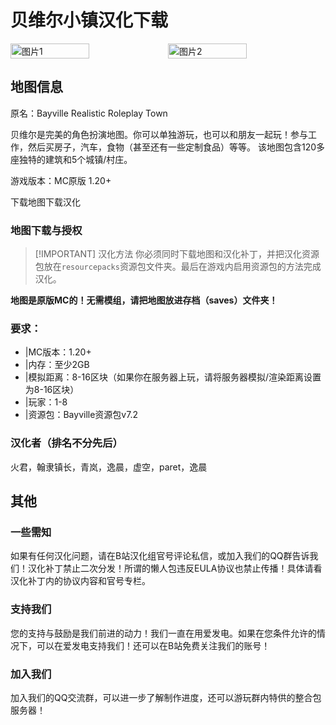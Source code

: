 # 贝维尔小镇汉化下载
<div style="display: flex">
  <img src="https://s11.ax1x.com/2024/02/25/pFa182V.jpg" style="width:50%" alt="图片1">
  <img src="https://s11.ax1x.com/2024/02/25/pFaQyJx.webp" style="width:50%" alt="图片2">
</div>

## 地图信息

原名：Bayville Realistic Roleplay Town

贝维尔是完美的角色扮演地图。你可以单独游玩，也可以和朋友一起玩！参与工作，然后买房子，汽车，食物（甚至还有一些定制食品）等等。 该地图包含120多座独特的建筑和5个城镇/村庄。

游戏版本：MC原版 1.20+

<div style="display: flex;">
  <ButtonComponent link="https://www.mediafire.com/file/w9gwytz72hbtdyf/Bayville_-_realistic_roleplay_town_v7.2.zip/file">下载地图</ButtonComponent>
  <ButtonComponent buttonClass='button2' link="https://vmhanhuazu.lanzoui.com/s/vmct-Bayville-mapt-cn">下载汉化</ButtonComponent>
</div>


### 地图下载与授权

> [!IMPORTANT] 汉化方法
> 你必须同时下载地图和汉化补丁，并把汉化资源包放在`resourcepacks`资源包文件夹。最后在游戏内启用资源包的方法完成汉化。

**地图是原版MC的！无需模组，请把地图放进存档（saves）文件夹！**

### 要求：

- |MC版本：1.20+
- |内存：至少2GB
- |模拟距离：8-16区块（如果你在服务器上玩，请将服务器模拟/渲染距离设置为8-16区块）
- |玩家：1-8
- |资源包：Bayville资源包v7.2

### 汉化者（排名不分先后）

火君，翰隶镇长，青岚，逸晨，虚空，paret，逸晨

## 其他
### 一些需知
如果有任何汉化问题，请在B站汉化组官号评论私信，或加入我们的QQ群告诉我们！汉化补丁禁止二次分发！所谓的懒人包违反EULA协议也禁止传播！具体请看汉化补丁内的协议内容和官号专栏。

### 支持我们
您的支持与鼓励是我们前进的动力！我们一直在用爱发电。如果在您条件允许的情况下，可以在爱发电支持我们！还可以在B站免费关注我们的账号！

### 加入我们
加入我们的QQ交流群，可以进一步了解制作进度，还可以游玩群内特供的整合包服务器！